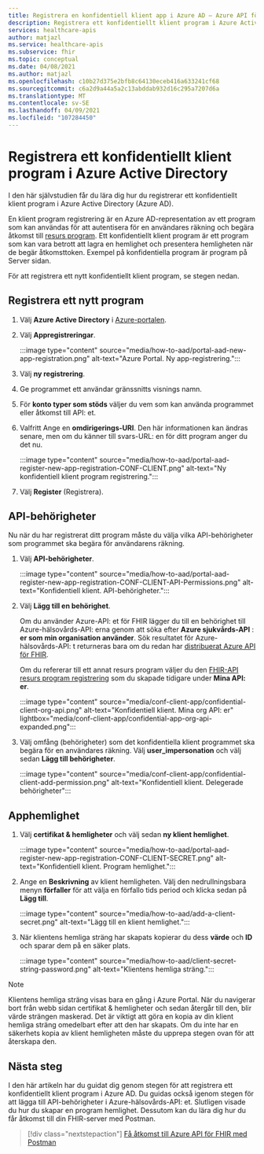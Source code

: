 ```yaml
---
title: Registrera en konfidentiell klient app i Azure AD – Azure API för FHIR
description: Registrera ett konfidentiellt klient program i Azure Active Directory som autentiseras för en användares räkning och begär åtkomst till resurs program.
services: healthcare-apis
author: matjazl
ms.service: healthcare-apis
ms.subservice: fhir
ms.topic: conceptual
ms.date: 04/08/2021
ms.author: matjazl
ms.openlocfilehash: c10b27d375e2bfb8c64130eceb416a633241cf68
ms.sourcegitcommit: c6a2d9a44a5a2c13abddab932d16c295a7207d6a
ms.translationtype: MT
ms.contentlocale: sv-SE
ms.lasthandoff: 04/09/2021
ms.locfileid: "107284450"
---
```

# <a name="register-a-confidential-client-application-in-azure-active-directory"></a>Registrera ett konfidentiellt klient program i Azure Active Directory

I den här självstudien får du lära dig hur du registrerar ett konfidentiellt klient program i Azure Active Directory (Azure AD).  

En klient program registrering är en Azure AD-representation av ett program som kan användas för att autentisera för en användares räkning och begära åtkomst till [resurs program](register-resource-azure-ad-client-app.md). Ett konfidentiellt klient program är ett program som kan vara betrott att lagra en hemlighet och presentera hemligheten när de begär åtkomsttoken. Exempel på konfidentiella program är program på Server sidan. 

För att registrera ett nytt konfidentiellt klient program, se stegen nedan. 

## <a name="register-a-new-application"></a>Registrera ett nytt program

1. Välj **Azure Active Directory** i [Azure-portalen](https://portal.azure.com).

1. Välj **Appregistreringar**. 

    :::image type="content" source="media/how-to-aad/portal-aad-new-app-registration.png" alt-text="Azure Portal. Ny app-registrering.":::

1. Välj **ny registrering**.

1. Ge programmet ett användar gränssnitts visnings namn.

1. För **konto typer som stöds** väljer du vem som kan använda programmet eller åtkomst till API: et.

1. Valfritt Ange en **omdirigerings-URI**. Den här informationen kan ändras senare, men om du känner till svars-URL: en för ditt program anger du det nu.

    :::image type="content" source="media/how-to-aad/portal-aad-register-new-app-registration-CONF-CLIENT.png" alt-text="Ny konfidentiell klient program registrering.":::

1. Välj **Register** (Registrera).

## <a name="api-permissions"></a>API-behörigheter

Nu när du har registrerat ditt program måste du välja vilka API-behörigheter som programmet ska begära för användarens räkning.

1. Välj **API-behörigheter**.

    :::image type="content" source="media/how-to-aad/portal-aad-register-new-app-registration-CONF-CLIENT-API-Permissions.png" alt-text="Konfidentiell klient. API-behörigheter.":::

1. Välj **Lägg till en behörighet**.

    Om du använder Azure-API: et för FHIR lägger du till en behörighet till Azure-hälsovårds-API: erna genom att söka efter **Azure sjukvårds-API** : **er som min organisation använder**. Sök resultatet för Azure-hälsovårds-API: t returneras bara om du redan har [distribuerat Azure API för FHIR](fhir-paas-powershell-quickstart.md).

    Om du refererar till ett annat resurs program väljer du den [FHIR-API resurs program registrering](register-resource-azure-ad-client-app.md) som du skapade tidigare under **Mina API: er**.


    :::image type="content" source="media/conf-client-app/confidential-client-org-api.png" alt-text="Konfidentiell klient. Mina org API: er" lightbox="media/conf-client-app/confidential-app-org-api-expanded.png":::
    

1. Välj omfång (behörigheter) som det konfidentiella klient programmet ska begära för en användares räkning. Välj **user_impersonation** och välj sedan **Lägg till behörigheter**.

    :::image type="content" source="media/conf-client-app/confidential-client-add-permission.png" alt-text="Konfidentiell klient. Delegerade behörigheter":::


## <a name="application-secret"></a>Apphemlighet

1. Välj **certifikat & hemligheter** och välj sedan **ny klient hemlighet**. 

    :::image type="content" source="media/how-to-aad/portal-aad-register-new-app-registration-CONF-CLIENT-SECRET.png" alt-text="Konfidentiell klient. Program hemlighet.":::

1. Ange en **Beskrivning** av klient hemligheten. Välj den nedrullningsbara menyn **förfaller** för att välja en förfallo tids period och klicka sedan på **Lägg till**.

   :::image type="content" source="media/how-to-aad/add-a-client-secret.png" alt-text="Lägg till en klient hemlighet.":::

1. När klientens hemliga sträng har skapats kopierar du dess **värde** och **ID** och sparar dem på en säker plats.

   :::image type="content" source="media/how-to-aad/client-secret-string-password.png" alt-text="Klientens hemliga sträng."::: 

> [!NOTE]
>Klientens hemliga sträng visas bara en gång i Azure Portal. När du navigerar bort från webb sidan certifikat & hemligheter och sedan återgår till den, blir värde strängen maskerad. Det är viktigt att göra en kopia av din klient hemliga sträng omedelbart efter att den har skapats. Om du inte har en säkerhets kopia av klient hemligheten måste du upprepa stegen ovan för att återskapa den.
 
## <a name="next-steps"></a>Nästa steg

I den här artikeln har du guidat dig genom stegen för att registrera ett konfidentiellt klient program i Azure AD. Du guidas också igenom stegen för att lägga till API-behörigheter i Azure-hälsovårds-API: et. Slutligen visade du hur du skapar en program hemlighet. Dessutom kan du lära dig hur du får åtkomst till din FHIR-server med Postman.
 
>[!div class="nextstepaction"]
>[Få åtkomst till Azure API för FHIR med Postman](access-fhir-postman-tutorial.md)
